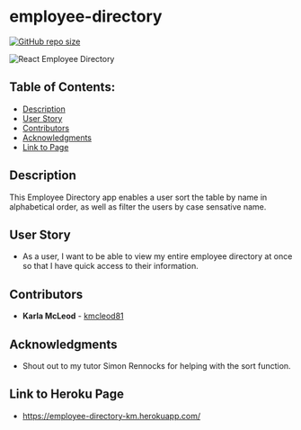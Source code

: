 # employee-directory

[![GitHub repo size](https://img.shields.io/github/repo-size/Kmcleod81/online-offline-budget-tracker)](https://shields.io/)

![React Employee Directory](Employee-Directory.gif)

## Table of Contents:
* [Description](##Description)
* [User Story](##User-Story)
* [Contributors](##Contributors)
* [Acknowledgments](##Link-to-Page)
* [Link to Page](##Link-to-Page)

## Description
This Employee Directory app enables a user sort the table by name in alphabetical order, as well as filter the users by case sensative name.

## User Story
* As a user, I want to be able to view my entire employee directory at once so that I have quick access to their information.

## Contributors
* **Karla McLeod** - [kmcleod81](https://github.com/kmcleod81)

## Acknowledgments
* Shout out to my tutor Simon Rennocks for helping with the sort function.

## Link to Heroku Page
* https://employee-directory-km.herokuapp.com/

